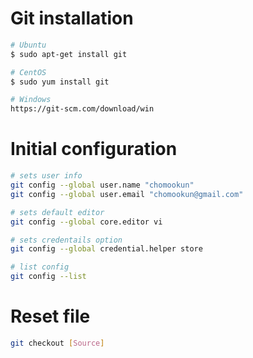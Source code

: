 # Git installation

```bash
# Ubuntu
$ sudo apt-get install git

# CentOS
$ sudo yum install git

# Windows
https://git-scm.com/download/win

```

# Initial configuration
```bash
# sets user info
git config --global user.name "chomookun"
git config --global user.email "chomookun@gmail.com"

# sets default editor
git config --global core.editor vi

# sets credentails option
git config --global credential.helper store

# list config
git config --list

```



# Reset file
```bash
git checkout [Source]
```



